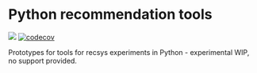 # Python recommendation tools

[![](https://api.travis-ci.com/lenskit/lkpy.svg?branch=master)](https://travis-ci.com/lenskit/lkpy)
[![codecov](https://codecov.io/gh/lenskit/lkpy/branch/master/graph/badge.svg)](https://codecov.io/gh/lenskit/lkpy)

Prototypes for tools for recsys experiments in Python - experimental WIP, no support provided.